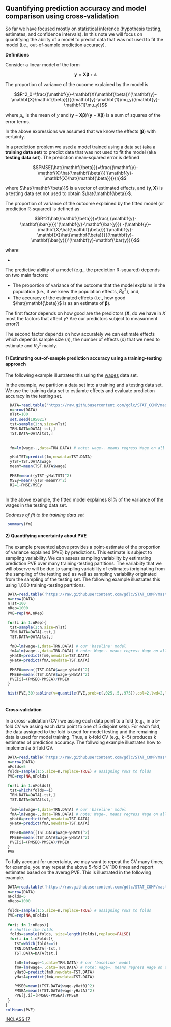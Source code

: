 ## Quantifying prediction accuracy and model comparison using cross-validation

So far we have focused mostly on statistical inference (hypothesis testing, estimates, and confidence intervals). In this note we will focus on quantifying the ability of a model to predict data that was not used to fit the model (i.e., out-of-sample prediction accuracy).

**Definitions**

Consider a linear model of the form

$$\mathbf{y}=\mathbf{X}\mathbf{\beta}+\mathbf{\varepsilon}$$

The proportion of variance of the oucome explained by the model is

$$R^2_0=\frac{(\mathbf{y}-\mathbf{X}\mathbf{\beta})'(\mathbf{y}-\mathbf{X}\mathbf{\beta})}{(\mathbf{y}-\mathbf{1}\mu_y)(\mathbf{y}-\mathbf{1}\mu_y)}$$

where $\mu_u$ is the mean of $y$ and $(\mathbf{y}-\mathbf{X}\mathbf{\beta})'(\mathbf{y}-\mathbf{X}\mathbf{\beta})$ is a sum of squares of the error terms. 

In the above expressions we assumed that we know the effects ($\mathbf{\beta}$) with certainty.

In a prediction problem we used a model trained using a data set (aka a **training data set**) to predict data that was not used to fit the model (aka **testing data set**). The prediction mean-squared error is defined

$$PMSE(\hat{\mathbf{\beta}})=\frac{(\mathbf{y}-\mathbf{X}\hat{\mathbf{\beta}})'(\mathbf{y}-\mathbf{X}\hat{\mathbf{\beta}})}{n}$$

where $\hat{\mathbf{\beta}}$ is a vector of estimated effects, and $\{ \mathbf{y},\mathbf{X}\}$ is a testing data set not used to obtain  $\hat{\mathbf{\beta}}$.

The proportion of variance of the outcome explained by the fitted model (or prediction R-squared) is defined as


$$R^2(\hat{\mathbf{\beta}})=\frac{ (\mathbf{y}-\mathbf{\bar{y}})'(\mathbf{y}-\mathbf{\bar{y}}) -(\mathbf{y}-\mathbf{X}\hat{\mathbf{\beta}})'(\mathbf{y}-\mathbf{X}\hat{\mathbf{\beta}}}{(\mathbf{y}-\mathbf{\bar{y}})'(\mathbf{y}-\mathbf{\bar{y}})}$$

where:

   - 

The predictive ability of a model (e.g., the prediction R-squared) depends on two main factors: 

  - The proportion of variance of the outcome that the model explains in the population (i.e., if we knew the population effects, $R^2_0$), and,
  - The accuracy of the estimated effects (i.e., how good $\hat{\mathbf{\beta}}$ is as an estimate of $\mathbf{\beta}$).
  
The first factor depends on how good are the predictors ($\mathbf{X}$, do we have in $X$ most the factors that affect $y$? Are our predictors subject to measurment error?) 

The second factor depends on how accurately we can estimate effects which depends sample size ($n$), the number of effects ($p$) that we need to estimate and $R^2_0$ mainly.

#### 1) Estimating out-of-sample prediction accuracy using a training-testing approach

The following example illustrates this using the [wages](https://github.com/gdlc/STAT_COMP/blob/master/wages.txt) data set.

In the example, we partition a data set into a training and a testing data set. We use the training data set to estiamte effects and evaluate prediction accuracy in the testing set.

```r
  DATA=read.table('https://raw.githubusercontent.com/gdlc/STAT_COMP/master/DATA/wages.txt',header=T)
  n=nrow(DATA)
  nTst=100
  set.seed(195021) 
  tst=sample(1:n,size=nTst)
  TRN.DATA=DATA[-tst,]
  TST.DATA=DATA[tst,]
  
  
  fm=lm(wage~.,data=TRN.DATA) # note: wage~. means regress Wage on all the other variables in 'data'

  yHatTST=predict(fm,newdata=TST.DATA)
  yTST=TST.DATA$wage
  meanY=mean(TST.DATA$wage)

  PMSE=mean((yTST-yHatTST)^2)
  MSEy=mean((yTST-meanY)^2)
  R2=1-PMSE/MSEy
  
```

In the above example, the fitted model explaines 81% of the variance of the wages in the testing data set.

*Godness of fit to the training data set*

```r
 summary(fm)
```

#### 2) Quantifying uncertainty about PVE

The example presented above  provides a point-estimate of the proportion of variance explained (PVE) by predictions. This estimate is subject to sampling variability. We can assess sampling variability by estimating prediction PVE over many training-testing partitions. The variabiity that we will observe will be due to sampling variability of estimates (originating from the sampling of the testing set) as well as sampling variability originated from the sampling of the testing set. The following example illustrates this using 1,000 training-testing partitions.

```r
 DATA=read.table('https://raw.githubusercontent.com/gdlc/STAT_COMP/master/DATA/wages.txt',header=T)
 n=nrow(DATA)
 nTst=100
 nRep=1000
 PVE=rep(NA,nRep)
 
 for(i in 1:nRep){
  tst=sample(1:n,size=nTst)
  TRN.DATA=DATA[-tst,]
  TST.DATA=DATA[tst,]
 
  fm0=lm(wage~1,data=TRN.DATA) # our 'baseline' model
  fmA=lm(wage~.,data=TRN.DATA) # note: Wage~. means regress Wage on all the other variables in 'data'
  yHat0=predict(fm0,newdata=TST.DATA)
  yHatA=predict(fmA,newdata=TST.DATA)

  PMSE0=mean((TST.DATA$wage-yHat0)^2)
  PMSEA=mean((TST.DATA$wage-yHatA)^2)
  PVE[i]=(PMSE0-PMSEA)/PMSE0
 }
 
 hist(PVE,30);abline(v=quantile(PVE,prob=c(.025,.5,.975)),col=2,lwd=2,lty=2)
 
```


#### Cross-validation

In a cross-validation (CV) we assing each data point to a fold (e.g., in a 5-fold CV we assing each data point to one of 5 disjoint sets). For each fold, the data assigned to the fold is used for model testing  and the remaining data is used for model training. Thus, a k-fold CV (e.g., k=5) produces k estimates of prediction accuracy. The follwoing example illustrates how to implement a 5-fold CV.

```r
 DATA=read.table('https://raw.githubusercontent.com/gdlc/STAT_COMP/master/DATA/wages.txt',header=T)
 n=nrow(DATA)
 nFolds=5
 folds=sample(1:5,size=n,replace=TRUE) # assigning rows to folds
 PVE=rep(NA,nFolds)
 
 for(i in 1:nFolds){
  tst=which(folds==i)
  TRN.DATA=DATA[-tst,]
  TST.DATA=DATA[tst,]
 
  fm0=lm(wage~1,data=TRN.DATA) # our 'baseline' model
  fmA=lm(wage~.,data=TRN.DATA) # note: Wage~. means regress Wage on all the other variables in 'data'
  yHat0=predict(fm0,newdata=TST.DATA)
  yHatA=predict(fmA,newdata=TST.DATA)

  PMSE0=mean((TST.DATA$wage-yHat0)^2)
  PMSEA=mean((TST.DATA$wage-yHatA)^2)
  PVE[i]=(PMSE0-PMSEA)/PMSE0
 }
 PVE
```

To fully account for uncertainty, we may want to repeat the CV many times; for example, you may repeat the above 5-fold CV 100 times and report estimates based on the averag PVE. This is illustrated in the following example.


```r
 DATA=read.table('https://raw.githubusercontent.com/gdlc/STAT_COMP/master/DATA/wages.txt',header=T)
 n=nrow(DATA)
 nFolds=5
 nReps=1000
 
 folds=sample(1:5,size=n,replace=TRUE) # assigning rows to folds
 PVE=rep(NA,nFolds)
 
 for(j in 1:nReps){
  # shuffle the folds
  folds=sample(folds, size=length(folds),replace=FALSE)
  for(i in 1:nFolds){
    tst=which(folds==i)
    TRN.DATA=DATA[-tst,]
    TST.DATA=DATA[tst,]
 
    fm0=lm(wage~1,data=TRN.DATA) # our 'baseline' model
    fmA=lm(wage~.,data=TRN.DATA) # note: Wage~. means regress Wage on all the other variables in 'data'
    yHat0=predict(fm0,newdata=TST.DATA)
    yHatA=predict(fmA,newdata=TST.DATA)

    PMSE0=mean((TST.DATA$wage-yHat0)^2)
    PMSEA=mean((TST.DATA$wage-yHatA)^2)
    PVE[j,i]=(PMSE0-PMSEA)/PMSE0
 }
}
colMeans(PVE)


```

[INCLASS 17](https://github.com/gdlc/STAT_COMP/blob/master/INCLASS/INCLASS_17.md)

